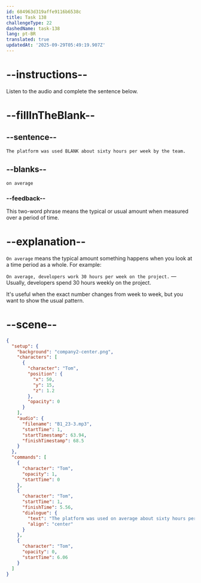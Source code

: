 ```yaml
---
id: 684963d319affe9116b6538c
title: Task 138
challengeType: 22
dashedName: task-138
lang: pt-BR
translated: true
updatedAt: '2025-09-29T05:49:19.907Z'
---
```


<!-- (audio) Tom: The platform was used on average about sixty hours per week by the team. -->

# --instructions--

Listen to the audio and complete the sentence below.

# --fillInTheBlank--

## --sentence--

`The platform was used BLANK about sixty hours per week by the team.`

## --blanks--

`on average`

### --feedback--

This two-word phrase means the typical or usual amount when measured over a period of time.

# --explanation--

`On average` means the typical amount something happens when you look at a time period as a whole. For example:

`On average, developers work 30 hours per week on the project.` — Usually, developers spend 30 hours weekly on the project.
 
It's useful when the exact number changes from week to week, but you want to show the usual pattern.

# --scene--

```json
{
  "setup": {
    "background": "company2-center.png",
    "characters": [
      {
        "character": "Tom",
        "position": {
          "x": 50,
          "y": 15,
          "z": 1.2
        },
        "opacity": 0
      }
    ],
    "audio": {
      "filename": "B1_23-3.mp3",
      "startTime": 1,
      "startTimestamp": 63.94,
      "finishTimestamp": 68.5
    }
  },
  "commands": [
    {
      "character": "Tom",
      "opacity": 1,
      "startTime": 0
    },
    {
      "character": "Tom",
      "startTime": 1,
      "finishTime": 5.56,
      "dialogue": {
        "text": "The platform was used on average about sixty hours per week by the team.",
        "align": "center"
      }
    },
    {
      "character": "Tom",
      "opacity": 0,
      "startTime": 6.06
    }
  ]
}
```

